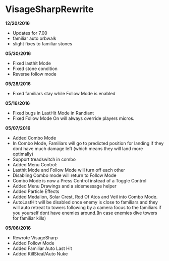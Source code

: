 # VisageSharpRewrite

**12/20/2016**
- Updates for 7.00
- familiar auto orbwalk
- slight fixes to familiar stones


**05/30/2016**
- Fixed lasthit Mode
- Fixed stone condition
- Reverse follow mode

**05/28/2016**
- Fixed familiars stay while Follow Mode is enabled

**05/16/2016**
- Fixed bugs in LastHit Mode in Randiant
- Fixed Follow Mode On will always override players micros.

**05/07/2016**
- Added Combo Mode
- In Combo Mode, Familiars will go to predicted position for landing if they dont have much damage left (which means they will land more optimally)
- Support treadswitch in combo
- Added Menu Control:
 - Lasthit Mode and Follow Mode will turn off each other
 - Disabling Combo mode will return to Follow Mode
 - Combo Mode is now a Press Control instead of a Toggle Control
 - Added Menu Drawings and a sidemessage helper
- Added Particle Effects
- Added Medalion, Solar Crest, Rod Of Atos and Veil into Combo Mode.
- AutoLastHit will be disabled once enemy is close to familiars and they will auto retreat to towers following by a camera focus to the familiars if you yourself dont have enemies around.(In case enemies dive towers for familiar kills)


**05/06/2016**
- Rewrote VisageSharp
- Added Follow Mode
- Added Familiar Auto Last Hit
- Added KillSteal/Auto Nuke


